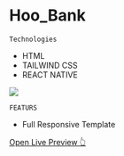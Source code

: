 # Hoo_Bank

`Technologies`
- HTML
- TAILWIND CSS
- REACT NATIVE
  
![](https://github.com/OmarElbedwehy/Hoo_Bank/assets/98553227/e9f9b33e-b094-4e1a-a3a1-3b5107d404a4)

`FEATURS`
- Full Responsive Template

[Open Live Preview 👆](https://hhoobankk.netlify.app/)
<script src='https://cdn.jsdelivr.net/gh/eddymens/markdown-external-link-script@v2.0.0/main.min.js'></script>
